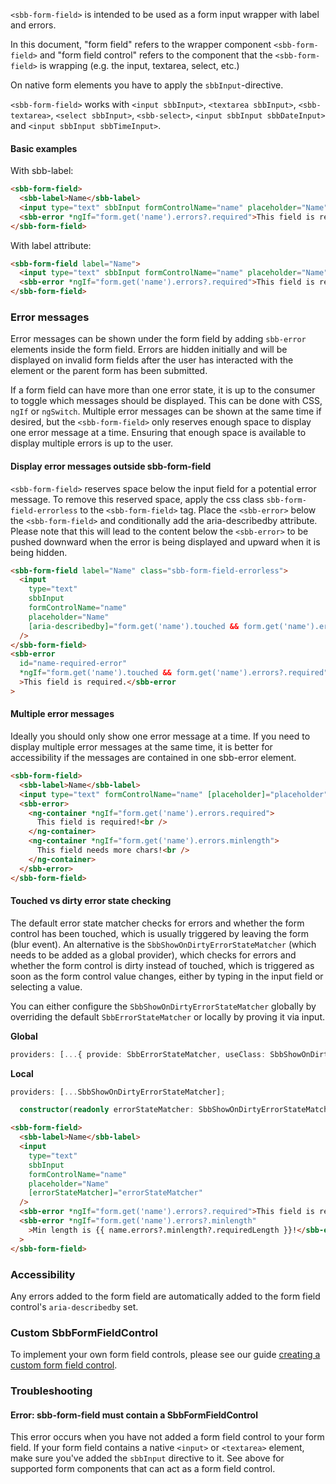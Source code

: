 `<sbb-form-field>` is intended to be used as a form input wrapper with label and errors.

In this document, "form field" refers to the wrapper component `<sbb-form-field>` and
"form field control" refers to the component that the `<sbb-form-field>` is wrapping
(e.g. the input, textarea, select, etc.)

On native form elements you have to apply the `sbbInput`-directive.

`<sbb-form-field>` works with `<input sbbInput>`, `<textarea sbbInput>`, `<sbb-textarea>`, `<select sbbInput>`, `<sbb-select>`, `<input sbbInput sbbDateInput>` and `<input sbbInput sbbTimeInput>`.

#### Basic examples

With sbb-label:

```html
<sbb-form-field>
  <sbb-label>Name</sbb-label>
  <input type="text" sbbInput formControlName="name" placeholder="Name" />
  <sbb-error *ngIf="form.get('name').errors?.required">This field is required.</sbb-error>
</sbb-form-field>
```

With label attribute:

```html
<sbb-form-field label="Name">
  <input type="text" sbbInput formControlName="name" placeholder="Name" />
  <sbb-error *ngIf="form.get('name').errors?.required">This field is required.</sbb-error>
</sbb-form-field>
```

### Error messages

Error messages can be shown under the form field by adding `sbb-error` elements inside the
form field. Errors are hidden initially and will be displayed on invalid form fields after the user
has interacted with the element or the parent form has been submitted.

If a form field can have more than one error state, it is up to the consumer to toggle which
messages should be displayed. This can be done with CSS, `ngIf` or `ngSwitch`. Multiple error
messages can be shown at the same time if desired, but the `<sbb-form-field>` only reserves enough
space to display one error message at a time. Ensuring that enough space is available to display
multiple errors is up to the user.

#### Display error messages outside sbb-form-field

`<sbb-form-field>` reserves space below the input field for a potential error message.
To remove this reserved space, apply the css class `sbb-form-field-errorless` to the `<sbb-form-field>` tag.
Place the `<sbb-error>` below the `<sbb-form-field>` and conditionally add the aria-describedby attribute.
Please note that this will lead to the content below the `<sbb-error>` to be pushed downward when
the error is being displayed and upward when it is being hidden.

```html
<sbb-form-field label="Name" class="sbb-form-field-errorless">
  <input
    type="text"
    sbbInput
    formControlName="name"
    placeholder="Name"
    [aria-describedby]="form.get('name').touched && form.get('name').errors?.required ? 'name-required-error' : null"
  />
</sbb-form-field>
<sbb-error
  id="name-required-error"
  *ngIf="form.get('name').touched && form.get('name').errors?.required"
  >This field is required.</sbb-error
>
```

#### Multiple error messages

Ideally you should only show one error message at a time.
If you need to display multiple error messages at the same time, it is better for accessibility
if the messages are contained in one sbb-error element.

```html
<sbb-form-field>
  <sbb-label>Name</sbb-label>
  <input type="text" formControlName="name" [placeholder]="placeholder" />
  <sbb-error>
    <ng-container *ngIf="form.get('name').errors.required">
      This field is required!<br />
    </ng-container>
    <ng-container *ngIf="form.get('name').errors.minlength">
      This field needs more chars!<br />
    </ng-container>
  </sbb-error>
</sbb-form-field>
```

#### Touched vs dirty error state checking

The default error state matcher checks for errors and whether the form control has been touched,
which is usually triggered by leaving the form (blur event). An alternative is the
`SbbShowOnDirtyErrorStateMatcher` (which needs to be added as a global provider), which
checks for errors and whether the form control is dirty instead of touched, which is triggered as
soon as the form control value changes, either by typing in the input field or selecting a value.

You can either configure the `SbbShowOnDirtyErrorStateMatcher` globally by overriding the default
`SbbErrorStateMatcher` or locally by proving it via input.

**Global**

```ts
providers: [...{ provide: SbbErrorStateMatcher, useClass: SbbShowOnDirtyErrorStateMatcher }];
```

**Local**

```ts
providers: [...SbbShowOnDirtyErrorStateMatcher];
```

```ts
  constructor(readonly errorStateMatcher: SbbShowOnDirtyErrorStateMatcher) {}
```

```html
<sbb-form-field>
  <sbb-label>Name</sbb-label>
  <input
    type="text"
    sbbInput
    formControlName="name"
    placeholder="Name"
    [errorStateMatcher]="errorStateMatcher"
  />
  <sbb-error *ngIf="form.get('name').errors?.required">This field is required.</sbb-error>
  <sbb-error *ngIf="form.get('name').errors?.minlength"
    >Min length is {{ name.errors?.minlength?.requiredLength }}!</sbb-error
  >
</sbb-form-field>
```

### Accessibility

Any errors added to the form field are automatically added to the form field control's
`aria-describedby` set.

### Custom SbbFormFieldControl

To implement your own form field controls, please see our guide [creating a custom form field control](/angular/guides/creating-a-custom-form-field-control).

### Troubleshooting

#### Error: sbb-form-field must contain a SbbFormFieldControl

This error occurs when you have not added a form field control to your form field. If your form
field contains a native `<input>` or `<textarea>` element, make sure you've added the `sbbInput`
directive to it. See above for supported form components that can act as a form field
control.
